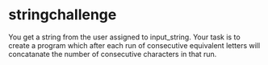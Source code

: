 # stringchallenge
You get a string from the user assigned to input_string. Your task is to create a program which after each run of consecutive equivalent letters will concatanate the number of consecutive characters in that run.
